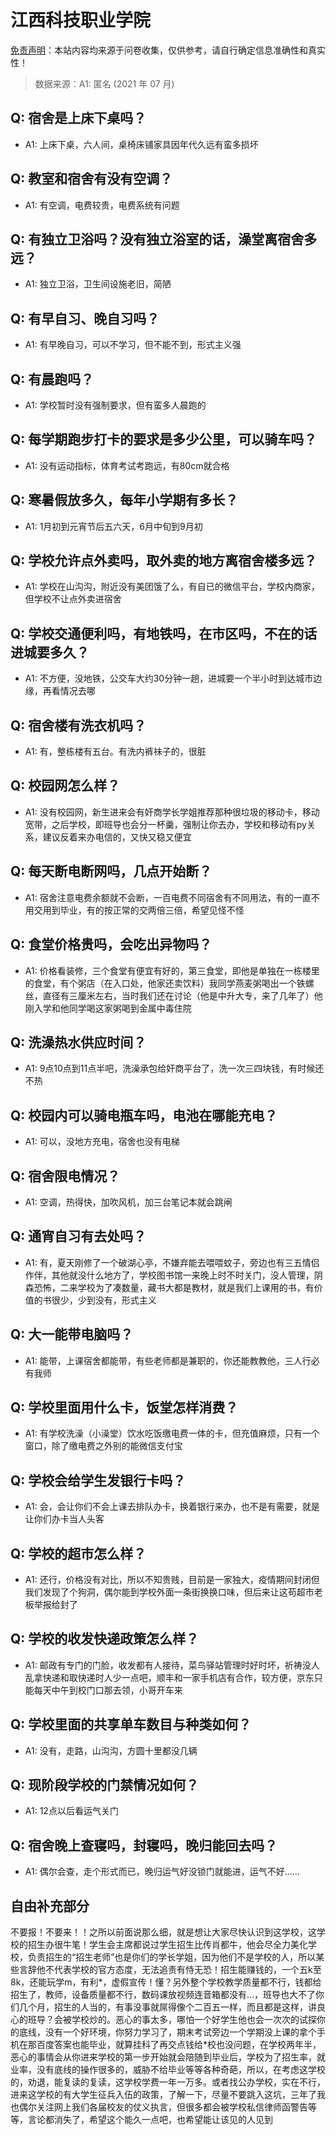 # 江西科技职业学院

[免责声明](https://colleges.chat/#_3)：本站内容均来源于问卷收集，仅供参考，请自行确定信息准确性和真实性！

> 数据来源：A1: 匿名 (2021 年 07 月)

## Q: 宿舍是上床下桌吗？

- A1: 上床下桌，六人间，桌椅床铺家具因年代久远有蛮多损坏

## Q: 教室和宿舍有没有空调？

- A1: 有空调，电费较贵，电费系统有问题

## Q: 有独立卫浴吗？没有独立浴室的话，澡堂离宿舍多远？

- A1: 独立卫浴，卫生间设施老旧，简陋

## Q: 有早自习、晚自习吗？

- A1: 有早晚自习，可以不学习，但不能不到，形式主义强

## Q: 有晨跑吗？

- A1: 学校暂时没有强制要求，但有蛮多人晨跑的

## Q: 每学期跑步打卡的要求是多少公里，可以骑车吗？

- A1: 没有运动指标，体育考试考跑远，有80cm就合格

## Q: 寒暑假放多久，每年小学期有多长？

- A1: 1月初到元宵节后五六天，6月中旬到9月初

## Q: 学校允许点外卖吗，取外卖的地方离宿舍楼多远？

- A1: 学校在山沟沟，附近没有美团饿了么，有自已的微信平台，学校内商家，但学校不让点外卖进宿舍

## Q: 学校交通便利吗，有地铁吗，在市区吗，不在的话进城要多久？

- A1: 不方便，没地铁，公交车大约30分钟一趟，进城要一个半小时到达城市边缘，再看情况去哪

## Q: 宿舍楼有洗衣机吗？

- A1: 有，整栋楼有五台。有洗内裤祙子的，很脏

## Q: 校园网怎么样？

- A1: 没有校园网，新生进来会有奸商学长学姐推荐那种很垃圾的移动卡，移动宽带，之后学校，即班导也会分一杯羹，强制让你去办，学校和移动有py关系，建议反着来办电信的，又快又稳又便宜

## Q: 每天断电断网吗，几点开始断？

- A1: 宿舍注意电费余额就不会断，一百电费不同宿舍有不同用法，有的一直不用交用到毕业，有的按正常的交两倍三倍，希望见怪不怪

## Q: 食堂价格贵吗，会吃出异物吗？

- A1: 价格看装修，三个食堂有便宜有好的，第三食堂，即他是单独在一栋楼里的食堂，有个粥店（在入口处，他家还卖饮料）我同学燕麦粥喝出一个铁螺丝，直径有三厘米左右，当时我们还在讨论（他是中升大专，来了几年了）他刚入学和他同学喝这家粥喝到金属中毒住院

## Q: 洗澡热水供应时间？

- A1: 9点10点到11点半吧，洗澡承包给奸商平台了，洗一次三四块钱，有时候还不热

## Q: 校园内可以骑电瓶车吗，电池在哪能充电？

- A1: 可以，没地方充电，宿舍也没有电梯

## Q: 宿舍限电情况？

- A1: 空调，热得快，加吹风机，加三台笔记本就会跳闸

## Q: 通宵自习有去处吗？

- A1: 有，夏天刚修了一个破湖心亭，不嫌弃能去喂喂蚊子，旁边也有三五情侣作伴，其他就没什么地方了，学校图书馆一来晚上时不时关门，没人管理，阴森恐怖，二来学校为了凑数量，藏书大都是教材，就是我们上课用的书，有价值的书很少，少到没有，形式主义

## Q: 大一能带电脑吗？

- A1: 能带，上课宿舍都能带，有些老师都是兼职的，你还能教教他，三人行必有我师

## Q: 学校里面用什么卡，饭堂怎样消费？

- A1: 有学校洗澡（小澡堂）饮水吃饭缴电费一体的卡，但充值麻烦，只有一个窗口，除了缴电费之外别的能微信支付宝

## Q: 学校会给学生发银行卡吗？

- A1: 会，会让你们不会上课去排队办卡，换着银行来办，也不是有需要，就是让你们办卡当人头客

## Q: 学校的超市怎么样？

- A1: 还行，价格没有对比，所以不知贵贱，目前是一家独大，疫情期间封闭但我们发现了个狗洞，偶尔能到学校外面一条街换换口味，但后来让这苟超市老板举报给封了

## Q: 学校的收发快递政策怎么样？

- A1: 邮政有专门的门脸，收发都有人接待，菜鸟驿站管理时好时坏，祈祷没人乱拿快递和取快递时人少一点吧，顺丰和一家手机店有合作，较方便，京东只能每天中午到校门口那去领，小哥开车来

## Q: 学校里面的共享单车数目与种类如何？

- A1: 没有，走路，山沟沟，方圆十里都没几辆

## Q: 现阶段学校的门禁情况如何？

- A1: 12点以后看运气关门

## Q: 宿舍晚上查寝吗，封寝吗，晚归能回去吗？

- A1: 偶尔会查，走个形式而已，晚归运气好没锁门就能进，运气不好……

## 自由补充部分

不要报！不要来！！之所以前面说那么细，就是想让大家尽快认识到这学校，这学校的招生办很牛笔！学生会主席都说过学生招生比传肖都牛，他会尽全力美化学校，负责招生的“招生老师”也是你们的学长学姐，因为他们不是学校的人，所以某些言辞他不代表学校的官方态度，无法追责有恃无恐！招生能赚钱的，一个五k至8k，还能玩学m，有利\*，虚假宣传！懂？另外整个学校教学质量都不行，钱都给招生了，教师，设备质量都不行，数码课放视频连音箱都没有…，班导也大不了你们几个月，招生的人当的，有事没事就屌得像个二百五一样，而且都是这样，讲良心的班导？会被学校炒的。恶心的事太多，哪怕一个好学生他也会一次次的试探你的底线，没有一个好环境，你努力学习了，期末考试旁边一个学期没上课的拿个手机在那百度答案也能毕业，就算挂科了再交点钱给\*校也没问题，在学校两年半，恶心的事情会从你进来学校的第一步开始就会陪随到毕业后，学校为了招生率，就业率，没有底线的操作很多的，威胁不给毕业等等各种奇葩，所以，在考虑这学校的，劝退，能复读的复读，这学校学费一年一万多。或者找公办学校，实在不行，进来这学校的有大学生征兵入伍的政策，了解一下，尽量不要跳入这坑，三年了我也偶尔关注网上我们各届校友的仗义执言，但很多都会被学校私信律师函警告等等，言论都消失了，希望这个能久一点吧，也希望能让该见的人见到
